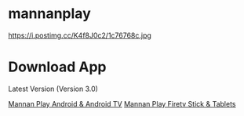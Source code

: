 # mannanplay
https://i.postimg.cc/K4f8J0c2/1c76768c.jpg

# Download App
Latest Version (Version 3.0)

<a href="url">Mannan Play Android & Android TV</a>
<a href="url">Mannan Play Firetv Stick & Tablets </a>
